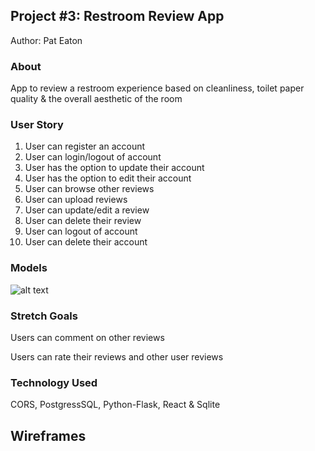 ## Project #3: Restroom Review App

Author: Pat Eaton

### About

App to review a restroom experience based on cleanliness, toilet paper quality & the overall aesthetic of the room

### User Story

1. User can register an account
2. User can login/logout of account
3. User has the option to update their account
4. User has the option to edit their account
5. User can browse other reviews
6. User can upload reviews
7. User can update/edit a review
8. User can delete their review
9. User can logout of account
10. User can delete their account
 

### Models
![alt text](https://i.imgur.com/JzE06MQ.png)

### Stretch Goals

Users can comment on other reviews

Users can rate their reviews and other user reviews

### Technology Used

CORS, PostgressSQL, Python-Flask, React & Sqlite

## Wireframes




